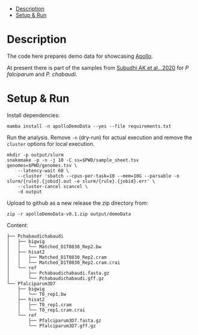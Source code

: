 <!-- vim-markdown-toc GFM -->

* [Description](#description)
* [Setup & Run](#setup--run)

<!-- vim-markdown-toc -->

# Description

The code here prepares demo data for showcasing [Apollo](https://github.com/GMOD/Apollo3).

At present there is part of the samples from [Subudhi AK et al.,
2020](https://pubmed.ncbi.nlm.nih.gov/32488076/) for *P falciparum* and *P.
chabaudi*.

# Setup & Run

Install dependencies:

```
mamba install -n apolloDemoData --yes --file requirements.txt
```

Run the analysis. Remove `-n` (dry-run) for actual execution and remove the `cluster` options for
local execution.

```
mkdir -p output/slurm
snakemake -p -n -j 10 -C ss=$PWD/sample_sheet.tsv genomes=$PWD/genomes.tsv \
    --latency-wait 60 \
    --cluster 'sbatch --cpus-per-task=10 --mem=10G --parsable -o slurm/{rule}.{jobid}.out -e slurm/{rule}.{jobid}.err' \
    --cluster-cancel scancel \
    -d output
```

Upload to github as a new release the zip directory from:

```
zip -r apolloDemoData-v0.1.zip output/demoData
```

Content:

```
├── Pchabaudichabaudi
│   ├── bigwig
│   │   └── Matched_D1T0830_Rep2.bw
│   ├── hisat2
│   │   ├── Matched_D1T0830_Rep2.cram
│   │   └── Matched_D1T0830_Rep2.cram.crai
│   └── ref
│       ├── Pchabaudichabaudi.fasta.gz
│       └── Pchabaudichabaudi.gff.gz
└── Pfalciparum3D7
    ├── bigwig
    │   └── T0_rep1.bw
    ├── hisat2
    │   ├── T0_rep1.cram
    │   └── T0_rep1.cram.crai
    └── ref
        ├── Pfalciparum3D7.fasta.gz
        └── Pfalciparum3D7.gff.gz
```
